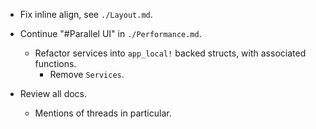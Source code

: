 * Fix inline align, see `./Layout.md`. 

* Continue "#Parallel UI" in `./Performance.md`.
    - Refactor services into `app_local!` backed structs, with associated functions.
        - Remove `Services`.
* Review all docs.
    - Mentions of threads in particular.